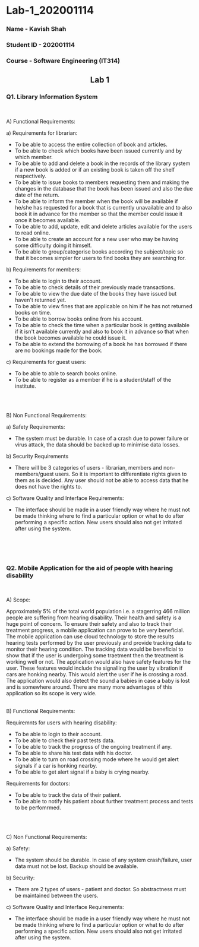 # Lab-1_202001114
<!-- Submission of IT314 Lab1 -->

### Name - Kavish Shah
### Student ID - 202001114
### Course - Software Engineering (IT314)

## <center>Lab 1
 
### Q1. Library Information System
<br> 

A) Functional Requirements:

a) Requirements for librarian:
- To be able to access the entire collection of book and articles.
- To be able to check which books have been issued currently and by which member.
- To be able to add and delete a book in the records of the library system if a new book is added or if an existing book is taken off the shelf respectively.
- To be able to issue books to members requesting them and making the changes in the database that the book has been issued and also the due date of the return.
- To be able to inform the member when the book will be available if he/she has requested for a book that is currently unavailable and to also book it in advance for the member so that the member could issue it once it becomes available.
- To be able to add, update, edit and delete articles available for the users to read online.
- To be able to create an account for a new user who may be having some difficulty doing it himself. 
- To be able to group/categorise books according the subject/topic so that it becomes simpler for users to find books they are searching for.

b) Requirements for members:
- To be able to login to their account.
- To be able to check details of their previously made transactions.
- To be able to view the due date of the books they have issued but haven't returned yet.
- To be able to view fines that are applicable on him if he has not returned books on time.
- To be able to borrow books online from his account.
- To be able to check the time when a particular book is getting available if it isn't available currently and also to book it in advance so that when the book becomes available he could issue it.
- To be able to extend the borrowing of a book he has borrowed if there are no bookings made for the book.

c) Requirements for guest users:
- To be able to able to search books online.
- To be able to register as a member if he is a student/staff of the institute.
<br>
<br>

B) Non Functional Requirements:

a) Safety Requirements:
- The system must be durable. In case of a crash due to power failure or virus attack, the data should be backed up to minimise data losses.

b) Security Requirements
- There will be 3 categories of users - librarian, members and non-members/guest users. So it is important to differentiate rights given to them as is decided. Any user should not be able to access data that he does not have the rights to.

c) Software Quality and Interface Requirements:
- The interface should be made in a user friendly way where he must not be made thinking where to find a particular option or what to do after performing a specific action. New users should also not get irritated after using the system.

<br>
<br>
<br>

### Q2. Mobile Application for the aid of people with hearing disability

<br> 

A) Scope:

Approximately 5% of the total world population i.e. a stagerring 466 million people are suffering from hearing disability. Their health and safety is a huge point of concern. To ensure their safety and also to track their treatment progress, a mobile application can prove to be very beneficial. The mobile application can use cloud technology to store the results hearing tests performed by the user previously and provide tracking data to monitor their hearing condition. The tracking data would be beneficial to show that if the user is undergoing some traetment then the treatment is working well or not. The application would also have safety features for the user. These features would include the signalling the user by vibration if cars are honking nearby. This would alert the user if he is crossing a road. The application would also detect the sound a babies in case a baby is lost and is somewhere around. There are many more advantages of this application so its scope is very wide.
<br>
<br>


B) Functional Requirements:

Requiremnts for users with hearing disability:

- To be able to login to their account.
- To be able to check their past tests data.
- To be able to track the progress of the ongoing treatment if any.
- To be able to share his test data with his doctor.
- To be able to turn on road crossing mode where he would get alert signals if a car is honking nearby. 
- To be able to get alert signal if a baby is crying nearby.

Requirements for doctors:
- To be able to track the data of their patient.
- To be able to notify his patient about further treatment process and tests to be perfomrmed.

<br>
<br>

C) Non Functional Requirements:

a) Safety:
- The system should be durable. In case of any system crash/failure, user data must not be lost. Backup should be available.

b) Security:
- There are 2 types of users - patient and doctor. So abstractness must be maintained between the users.

c) Software Quality and Interface Requirements:
- The interface should be made in a user friendly way where he must not be made thinking where to find a particular option or what to do after performing a specific action. New users should also not get irritated after using the system.
